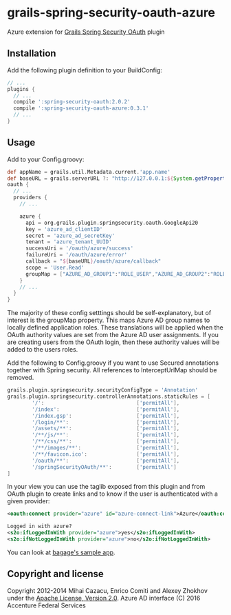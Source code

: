 grails-spring-security-oauth-azure
==================================

Azure extension for [Grails Spring Security OAuth][spring-security-oauth-plugin] plugin

Installation
------------

Add the following plugin definition to your BuildConfig:
```groovy
// ...
plugins {
  // ...
  compile ':spring-security-oauth:2.0.2'
  compile ':spring-security-oauth-azure:0.3.1'
  // ...
}
```

Usage
-----

Add to your Config.groovy:


```groovy
def appName = grails.util.Metadata.current.'app.name'
def baseURL = grails.serverURL ?: "http://127.0.0.1:${System.getProperty('server.port', '8080')}/${appName}"
oauth {
  // ...
  providers {
    // ...

    azure {
      api = org.grails.plugin.springsecurity.oauth.GoogleApi20
      key = 'azure_ad_clientID'
      secret = 'azure_ad_secretKey'
      tenant = 'azure_tenant_UUID'
      successUri = '/oauth/azure/success'
      failureUri = '/oauth/azure/error'
      callback = "${baseURL}/oauth/azure/callback"
      scope = 'User.Read'
      groupMap = ["AZURE_AD_GROUP1":"ROLE_USER","AZURE_AD_GROUP2":"ROLE_IMPORT"]
    }
    // ...
  }
}
```
The majority of these config setttings should be self-explanatory, but of interest is the groupMap property. This maps Azure AD group names
to locally defined application roles. These translations will be applied when the OAuth authority values are set from the Azure AD user
assignments. If you are creating users from the OAuth login, then these authority values will be added to the users roles.

Add the following to Config.groovy if you want to use Secured annotations together with Spring security. All references to InterceptUrlMap should be removed.

```groovy
grails.plugin.springsecurity.securityConfigType = 'Annotation'
grails.plugin.springsecurity.controllerAnnotations.staticRules = [
        '/':                              ['permitAll'],
        '/index':                         ['permitAll'],
        '/index.gsp':                     ['permitAll'],
        '/login/**':                      ['permitAll'],
        '/assets/**':                     ['permitAll'],
        '/**/js/**':                      ['permitAll'],
        '/**/css/**':                     ['permitAll'],
        '/**/images/**':                  ['permitAll'],
        '/**/favicon.ico':                ['permitAll'],
        '/oauth/**':                      ['permitAll'],
        '/springSecurityOAuth/**':        ['permitAll']
]
```

In your view you can use the taglib exposed from this plugin and from OAuth plugin to create links and to know if the user is authenticated with a given provider:
```xml
<oauth:connect provider="azure" id="azure-connect-link">Azure</oauth:connect>

Logged in with azure?
<s2o:ifLoggedInWith provider="azure">yes</s2o:ifLoggedInWith>
<s2o:ifNotLoggedInWith provider="azure">no</s2o:ifNotLoggedInWith>
```

You can look at [bagage's sample app][sample-app].

Copyright and license
---------------------

Copyright 2012-2014 Mihai Cazacu, Enrico Comiti and Alexey Zhokhov under the [Apache License, Version 2.0](LICENSE). 
Azure AD interface (C) 2016 Accenture Federal Services

[spring-security-oauth-plugin]: https://github.com/enr/grails-spring-security-oauth
[sample-app]: https://github.com/bagage/grails-google-authentification-example
